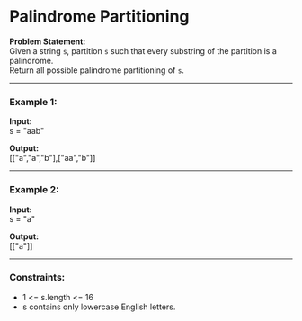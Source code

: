 # Palindrome Partitioning

**Problem Statement:**  
Given a string `s`, partition `s` such that every substring of the partition is a palindrome.  
Return all possible palindrome partitioning of `s`.

---

### Example 1:

**Input:**  
s = "aab"

**Output:**  
[["a","a","b"],["aa","b"]]

---

### Example 2:

**Input:**  
s = "a"

**Output:**  
[["a"]]

---

### Constraints:

- 1 <= s.length <= 16
- s contains only lowercase English letters.
